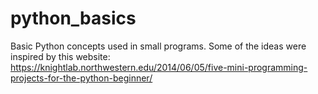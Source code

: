 # python_basics

Basic Python concepts used in small programs.
Some of the ideas were inspired by this website: https://knightlab.northwestern.edu/2014/06/05/five-mini-programming-projects-for-the-python-beginner/
